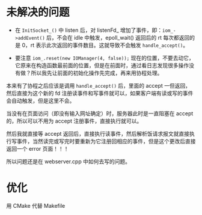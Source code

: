 # 未解决的问题

- 在 `InitSocket_()` 中 listen 后，对 listenFd_ 增加了事件，即：`iom_->addEvent()` 后，不会在 idle 中触发，epoll_wait() 返回后的 rt 每次都返回的是 0，rt 表示此次返回的事件数目。这就导致不会触发 `handle_accept()`。

- 要注意 `iom_.reset(new IOManager(4, false));` 现在的位置，不要去动它，它原来在构造函数最前面的位置，但是在前面时，通过看日志发现很多操作没有做？所以我先让前面的初始化操作先完成，再来用协程处理。

本来有了协程之后应该是调用 `handle_accept()` 后，里面的 accept 一但返回，然后直接为这个新的 fd 注册读事件和写事件就可以，如果客户端有读或写的事件会自动触发，但是这里不会。

当没有在页面访问（即没有输入网址确定）时，服务器此时是一直阻塞在 accept 的，所以可以不用为 accept 注册事件，直接执行就可以。

然后我就直接等 accept 返回后，直接执行读事件，然后解析饭请求报文就直接执行写事件，当然读完或写完时要重新为它注册回相应的事件，但是这个更改后直接返回一个 error 页面！！！

所以问题还是在 webserver.cpp 中如何去写的问题。

# 优化

用 CMake 代替 Makefile
